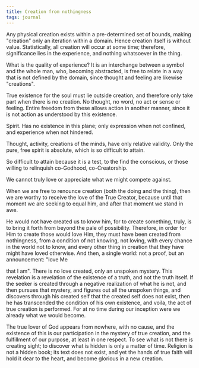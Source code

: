 ```yaml
---
title: Creation from nothingness
tags: journal
---
```


Any physical creation exists within a pre-determined set of bounds,
making "creation" only an iteration within a domain.  Hence creation
itself is without value.  Statistically, all creation will occur at some
time; therefore, significance lies in the experience, and nothing
whatsoever in the thing.

What is the quality of experience?  It is an interchange between a
symbol and the whole man, who, becoming abstracted, is free to relate in
a way that is not defined by the domain, since thought and feeling are
likewise "creations".

True existence for the soul must lie outside creation, and therefore
only take part when there is no creation.  No thought, no word, no act
or sense or feeling.  Entire freedom from these allows action in another
manner, since it is not action as understood by this existence.

Spirit.  Has no existence in this plane; only expression when not
confined, and experience when not hindered.

Thought, activity, creations of the minds, have only relative validity.
Only the pure, free spirit is absolute, which is so difficult to attain.

So difficult to attain because it is a test, to the find the conscious,
or those willing to relinquish co-Godhood, co-Creatorship.

We cannot truly love or appreciate what we might compete against.

When we are free to renounce creation (both the doing and the thing),
then we are worthy to receive the love of the True Creator, because
until that moment we are seeking to equal him, and after that moment we
stand in awe.

He would not have created us to know him, for to create something,
truly, is to bring it forth from beyond the pale of possibility.
Therefore, in order for Him to create those would love Him, they must
have been created from nothingness, from a condition of not knowing, not
loving, with every chance in the world not to know, and every other
thing in creation that they have might have loved otherwise.  And then,
a single world: not a proof, but an announcement: "love Me

that I am".  There is no love created, only an unspoken mystery.  This
revelation is a revelation of the existence of a truth, and not the
truth itself.  If the seeker is created through a negative realization
of what he is not, and then pursues that mystery, and figures out all
the unspoken things, and discovers through his created self that the
created self does not exist, then he has transcended the condition of
his own existence, and voila, the act of true creation is performed.
For at no time during our inception were we already what we would
become.

The true lover of God appears from nowhere, with no cause, and the
existence of this is our participation in the mystery of true creation,
and the fulfillment of our purpose, at least in one respect.  To see
what is not there is creating sight; to discover what is hidden is only
a matter of time.  Religion is not a hidden book; its text does not
exist, and yet the hands of true faith will hold it dear to the heart,
and become glorious in a new creation.


